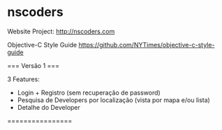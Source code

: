 nscoders
========

Website Project:
http://nscoders.com

Objective-C Style Guide
https://github.com/NYTimes/objective-c-style-guide


=== Versão 1 === 

3 Features: 

- Login + Registro (sem recuperação de password) 
- Pesquisa de Developers por localização (vista por mapa e/ou lista) 
- Detalhe do Developer

================ 
